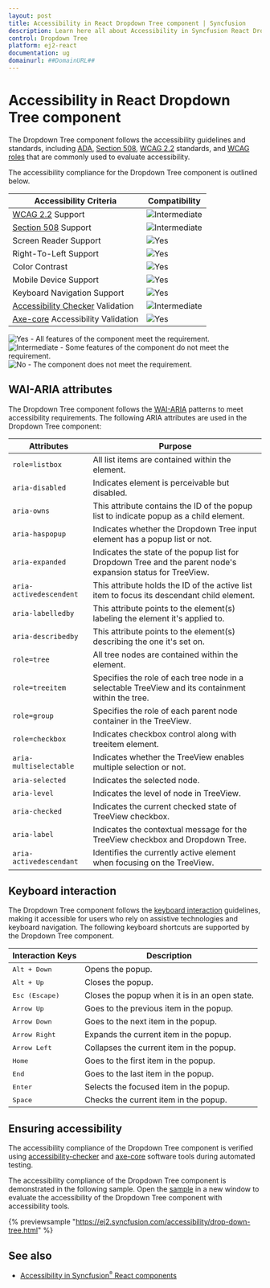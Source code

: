 ```yaml
---
layout: post
title: Accessibility in React Dropdown Tree component | Syncfusion
description: Learn here all about Accessibility in Syncfusion React Dropdown Tree component of Syncfusion Essential JS 2 and more.
control: Dropdown Tree
platform: ej2-react
documentation: ug
domainurl: ##DomainURL##
---
```


# Accessibility in React Dropdown Tree component

The Dropdown Tree component follows the accessibility guidelines and standards, including [ADA](https://www.ada.gov/), [Section 508](https://www.section508.gov/), [WCAG 2.2](https://www.w3.org/TR/WCAG22/) standards, and [WCAG roles](https://www.w3.org/TR/wai-aria/#roles) that are commonly used to evaluate accessibility.

The accessibility compliance for the Dropdown Tree component is outlined below.

| Accessibility Criteria | Compatibility |
| -- | -- |
| [WCAG 2.2](https://www.w3.org/TR/WCAG22/) Support | <img src="https://cdn.syncfusion.com/content/images/documentation/partial.png" alt="Intermediate"> |
| [Section 508](https://www.section508.gov/) Support | <img src="https://cdn.syncfusion.com/content/images/documentation/partial.png" alt="Intermediate"> |
| Screen Reader Support | <img src="https://cdn.syncfusion.com/content/images/documentation/full.png" alt="Yes"> |
| Right-To-Left Support | <img src="https://cdn.syncfusion.com/content/images/documentation/full.png" alt="Yes"> |
| Color Contrast | <img src="https://cdn.syncfusion.com/content/images/documentation/full.png" alt="Yes"> |
| Mobile Device Support | <img src="https://cdn.syncfusion.com/content/images/documentation/full.png" alt="Yes"> |
| Keyboard Navigation Support | <img src="https://cdn.syncfusion.com/content/images/documentation/full.png" alt="Yes"> |
| [Accessibility Checker](https://www.npmjs.com/package/accessibility-checker) Validation | <img src="https://cdn.syncfusion.com/content/images/documentation/partial.png" alt="Intermediate"> |
| [Axe-core](https://www.npmjs.com/package/axe-core) Accessibility Validation | <img src="https://cdn.syncfusion.com/content/images/documentation/full.png" alt="Yes"> |

<style>
    .post .post-content img {
        display: inline-block;
        margin: 0.5em 0;
    }
</style>
<div><img src="https://cdn.syncfusion.com/content/images/documentation/full.png" alt="Yes"> - All features of the component meet the requirement.</div>

<div><img src="https://cdn.syncfusion.com/content/images/documentation/partial.png" alt="Intermediate"> - Some features of the component do not meet the requirement.</div>

<div><img src="https://cdn.syncfusion.com/content/images/documentation/not-supported.png" alt="No"> - The component does not meet the requirement.</div>

## WAI-ARIA attributes

The Dropdown Tree component follows the [WAI-ARIA](https://www.w3.org/WAI/ARIA/apg/patterns/listbox/) patterns to meet accessibility requirements. The following ARIA attributes are used in the Dropdown Tree component:

| Attributes | Purpose |
| --- | --- |
| `role=listbox` | All list items are contained within the element. |
| `aria-disabled` | Indicates element is perceivable but disabled. |
| `aria-owns` | This attribute contains the ID of the popup list to indicate popup as a child element. |
| `aria-haspopup` | Indicates whether the Dropdown Tree input element has a popup list or not. |
| `aria-expanded` | Indicates the state of the popup list for Dropdown Tree and the parent node's expansion status for TreeView. |
| `aria-activedescendent` | This attribute holds the ID of the active list item to focus its descendant child element. |
| `aria-labelledby` | This attribute points to the element(s) labeling the element it's applied to. |
| `aria-describedby` | This attribute points to the element(s) describing the one it's set on. |
| `role=tree` | All tree nodes are contained within the element. |
| `role=treeitem`| Specifies the role of each tree node in a selectable TreeView and its containment within the tree. |
| `role=group` | Specifies the role of each parent node container in the TreeView. |
| `role=checkbox` | Indicates checkbox control along with treeitem element. |
| `aria-multiselectable` | Indicates whether the TreeView enables multiple selection or not. |
| `aria-selected` | Indicates the selected node. |
| `aria-level` | Indicates the level of node in TreeView. |
| `aria-checked` | Indicates the current checked state of TreeView checkbox. |
| `aria-label` | Indicates the contextual message for the TreeView checkbox and Dropdown Tree. |
| `aria-activedescendant` | Identifies the currently active element when focusing on the TreeView. |

## Keyboard interaction

The Dropdown Tree component follows the [keyboard interaction](https://www.w3.org/WAI/ARIA/apg/patterns/listbox/#keyboardinteraction) guidelines, making it accessible for users who rely on assistive technologies and keyboard navigation. The following keyboard shortcuts are supported by the Dropdown Tree component.

| Interaction Keys | Description |
|------|---------|
| <kbd>Alt + Down</kbd> | Opens the popup. |
| <kbd>Alt + Up</kbd> | Closes the popup. |
| <kbd>Esc (Escape)</kbd> | Closes the popup when it is in an open state. |
| <kbd>Arrow Up</kbd> | Goes to the previous item in the popup. |
| <kbd>Arrow Down</kbd> | Goes to the next item in the popup. |
| <kbd>Arrow Right</kbd> | Expands the current item in the popup. |
| <kbd>Arrow Left</kbd> | Collapses the current item in the popup. |
| <kbd>Home</kbd> | Goes to the first item in the popup. |
| <kbd>End</kbd> | Goes to the last item in the popup. |
| <kbd>Enter</kbd> | Selects the focused item in the popup. |
| <kbd>Space</kbd> | Checks the current item in the popup. |

## Ensuring accessibility

The accessibility compliance of the Dropdown Tree component is verified using [accessibility-checker](https://www.npmjs.com/package/accessibility-checker) and [axe-core](https://www.npmjs.com/package/axe-core) software tools during automated testing.

The accessibility compliance of the Dropdown Tree component is demonstrated in the following sample. Open the [sample](https://ej2.syncfusion.com/accessibility/drop-down-tree.html) in a new window to evaluate the accessibility of the Dropdown Tree component with accessibility tools.

{% previewsample "https://ej2.syncfusion.com/accessibility/drop-down-tree.html" %}

## See also

* [Accessibility in Syncfusion<sup style="font-size:70%">&reg;</sup> React components](../common/accessibility)
